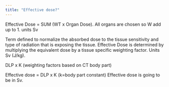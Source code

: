 ```yaml
---
title: "Effective dose?"
---
```

Effective Dose = SUM (WT x Organ Dose). All organs are chosen so W add up to 1. units Sv

Term defined to normalize the absorbed dose to the tissue sensitivity and type of radiation that is exposing the tissue. Effective Dose is determined by multiplying the equivalent dose by a tissue specific weighting factor. Units Sv (J/kg).

DLP x K (weighting factors based on CT body part)

Effective dose = DLP x K (k=body part constant)
Effective dose is going to be in Sv.

